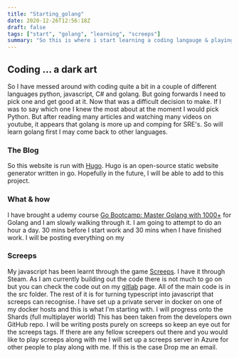 ```yaml
---
title: "Starting_golang"
date: 2020-12-26T12:56:18Z
draft: false
tags: ["start", "golang", "learning", "screeps"] 
summary: "So this is where i start learning a coding langauge & playing a game at the same time"
---
```



## Coding ... a dark art
So I have messed around with coding quite a bit in a couple of different languages python, javascript, C# and golang. But going forwards I need to pick one and get good at it. Now that was a difficult decision to make. If I was to say which one I knew the most about at the moment I would pick Python. But after reading many articles and watching many videos on youtube, it appears that golang is more up and comping for SRE's. So will learn golang first I may come back to other languages.

### The Blog
So this website is run with [Hugo](https://gohugo.io/). Hugo is an open-source static website generator written in go. Hopefully in the future, I will be able to add to this project.

### What & how
I have brought a udemy course [Go Bootcamp: Master Golang with 1000+](https://www.udemy.com/course/learn-go-the-complete-bootcamp-course-golang/) for Golang and I am slowly walking through it. I am going to attempt to do an hour a day. 30 mins before I start work and 30 mins when I have finished work. I will be posting everything on my 

### Screeps
My javascript has been learnt through the game [Screeps](https://screeps.com/). I have it through Steam. As I am currently building out the code there is not much to go on but you can check the code out on my [gitlab](https://gitlab.com/l.rapture/screeps-typescript) page. All of the main code is in the src folder. The rest of it is for turning typescript into javascript that screeps can recognise. I have set up a private server in docker on one of my docker hosts and this is what I'm starting with. I will progress onto the Shards (full multiplayer world) This has been taken from the developers own GitHub repo. I will be writing posts purely on screeps so keep an eye out for the screeps tags.
If there are any fellow screepers out there and you would like to play screeps along with me I will set up a screeps server in Azure for other people to play along with me. If this is the case Drop me an email.

